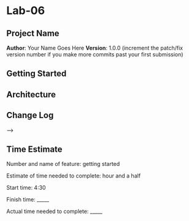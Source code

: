 # Lab-06
## Project Name

**Author**: Your Name Goes Here
**Version**: 1.0.0 (increment the patch/fix version number if you make more commits past your first submission)

## Getting Started
<!-- What are the steps that a user must take in order to build this app on their own machine and get it running? -->

## Architecture
<!-- Provide a detailed description of the application design. What technologies (languages, libraries, etc) you're using, and any other relevant design information. -->

## Change Log
<!-- Use this area to document the iterative changes made to your application as each feature is successfully implemented. Use time stamps. Here's an examples:

01-01-2001 4:59pm - Application now has a fully-functional express server, with a GET route for the location resource.

## Credits and Collaborations
<!-- Give credit (and a link) to other people or resources that helped you build this application. -->
-->

## Time Estimate
Number and name of feature: getting started

Estimate of time needed to complete: hour and a half

Start time: 4:30

Finish time: _____

Actual time needed to complete: _____
